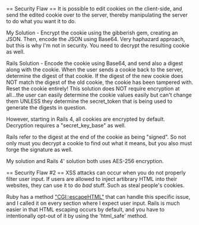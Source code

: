 == Security Flaw ==
It is possible to edit cookies on the client-side, and send the edited cookie over to the server, thereby manipulating the server to do what you want it to do.

My Solution - Encrypt the cookie using the gibberish gem, creating an JSON. Then, encode the JSON using Base64. Very haphazard approach, but this is why I'm not in security. You need to decrypt the resulting cookie as well.

Rails Solution - Encode the cookie using Base64, and send also a digest along with the cookie. When the user sends a cookie back to the server, determine the digest of that cookie. If the digest of the new cookie does NOT match the digest of the old cookie, the cookie has been tampered with. Reset the cookie entirely! This solution does NOT require encryption at all...the user can easily determine the cookie values easily but can't change them UNLESS they determine the secret_token that is being used to generate the digests in question.

However, starting in Rails 4, all cookies are encrypted by default. Decryption requires a "secret_key_base" as well.

Rails refer to the digest at the end of the cookie as being "signed". So not only must you decrypt a cookie to find out what it means, but you also must forge the signature as well.

My solution and Rails 4' solution both uses AES-256 encryption.

== Security Flaw #2 ==
XSS attacks can occur when you do not properly filter user input. If users are allowed to inject artibrary HTML into their websites, they can use it to do *bad* stuff. Such as steal people's cookies.

Ruby has a method ["CGI::escapeHTML"](http://ruby-doc.org/stdlib-2.0.0/libdoc/cgi/rdoc/CGI.html#method-c-escapeHTML) that can handle this specific issue, and I called it on every section where I expect user input. Rails is much easier in that HTML escaping occurs by default, and you have to intentionally opt-out of it by using the 'html_safe' method.